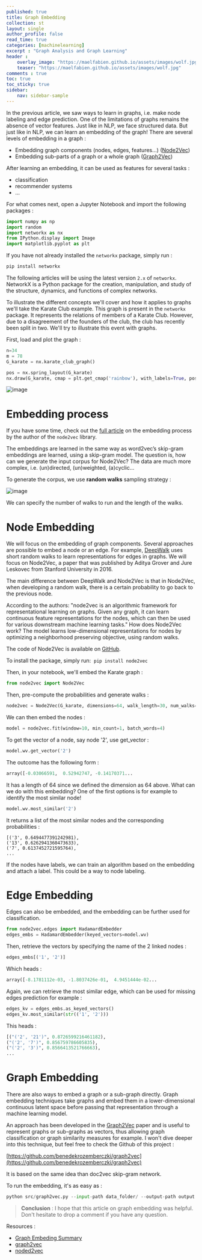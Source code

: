 ```yaml
---
published: true
title: Graph Embedding
collection: st
layout: single
author_profile: false
read_time: true
categories: [machinelearning]
excerpt : "Graph Analysis and Graph Learning"
header :
    overlay_image: "https://maelfabien.github.io/assets/images/wolf.jpg"
    teaser: "https://maelfabien.github.io/assets/images/wolf.jpg"
comments : true
toc: true
toc_sticky: true
sidebar:
    nav: sidebar-sample
---
```


In the previous article, we saw ways to learn in graphs, i.e. make node labeling and edge prediction. One of the limitations of graphs remains the absence of vector features. Just like in NLP, we face structured data. But just like in NLP, we can learn an embedding of the graph! There are several levels of embedding in a graph :
- Embedding graph components (nodes, edges, features…) ([Node2Vec](https://snap.stanford.edu/node2vec/))
- Embedding sub-parts of a graph or a whole graph ([Graph2Vec](https://arxiv.org/abs/1707.05005))

After learning an embedding, it can be used as features for several tasks :
- classification
- recommender systems
- ...

<script type="text/javascript" async
    src="https://cdn.mathjax.org/mathjax/latest/MathJax.js?config=TeX-MML-AM_CHTML">
</script>

For what comes next, open a Jupyter Notebook and import the following packages :

```python
import numpy as np
import random
import networkx as nx
from IPython.display import Image
import matplotlib.pyplot as plt
```

If you have not already installed the `networkx` package, simply run :

```bash
pip install networkx
```

The following articles will be using the latest version  `2.x` of  `networkx`. NetworkX is a Python package for the creation, manipulation, and study of the structure, dynamics, and functions of complex networks.

To illustrate the different concepts we'll cover and how it applies to graphs we'll take the Karate Club example. This graph is present in the `networkx` package. It represents the relations of members of a Karate Club. However, due to a disagreement of the founders of the club, the club has recently been split in two. We'll try to illustrate this event with graphs. 

First, load and plot the graph :

```python
n=34
m = 78
G_karate = nx.karate_club_graph()

pos = nx.spring_layout(G_karate)
nx.draw(G_karate, cmap = plt.get_cmap('rainbow'), with_labels=True, pos=pos)
```

![image](https://maelfabien.github.io/assets/images/karate.jpg)

# Embedding process

If you have some time, check out the [full article](https://towardsdatascience.com/node2vec-embeddings-for-graph-data-32a866340fef) on the embedding process by the author of the `node2vec` library.

The embeddings are learned in the same way as word2vec’s skip-gram embeddings are learned, using a skip-gram model. The question is, how can we generate the input corpus for Node2Vec? The data are much more complex, i.e. (un)directed, (un)weighted, (a)cyclic... 

To generate the corpus, we use **random walks** sampling strategy :

![image](https://maelfabien.github.io/assets/images/g_embed.png)

We can specify the number of walks to run and the length of the walks. 

# Node Embedding

We will focus on the embedding of graph components. Several approaches are possible to embed a node or an edge. For example, [DeepWalk](http://www.perozzi.net/projects/deepwalk/) uses short random walks to learn representations for edges in graphs. We will focus on Node2Vec, a paper that was published by Aditya Grover and Jure Leskovec from Stanford University in 2016.

The main difference between DeepWalk and Node2Vec is that in Node2Vec, when developing a random walk, there is a certain probability to go back to the previous node.

According to the authors: "node2vec is an algorithmic framework for representational learning on graphs. Given any graph, it can learn continuous feature representations for the nodes, which can then be used for various downstream machine learning tasks."
How does Node2Vec work? The model learns low-dimensional representations for nodes by optimizing a neighborhood preserving objective, using random walks. 

The code of Node2Vec is available on [GitHub](https://github.com/eliorc/node2vec).

To install the package, simply run:  `pip install node2vec`

Then, in your notebook, we'll embed the Karate graph :

```python
from node2vec import Node2Vec
```

Then, pre-compute the probabilities and generate walks :

```python
node2vec = Node2Vec(G_karate, dimensions=64, walk_length=30, num_walks=200, workers=4)
```

We can then embed the nodes :

```python
model = node2vec.fit(window=10, min_count=1, batch_words=4)
```

To get the vector of a node, say node '2', use get_vector :

```python
model.wv.get_vector('2')
```

The outcome has the following form :

```python
array([-0.03066591,  0.52942747, -0.14170371...
```

It has a length of 64 since we defined the dimension as 64 above. What can we do with this embedding? One of the first options is for example to identify the most similar node!

```python
model.wv.most_similar('2')
```

It returns a list of the most similar nodes and the corresponding probabilities :

```
[('3', 0.6494477391242981),
('13', 0.6262941360473633),
('7', 0.6137452721595764),
...
```

If the nodes have labels, we can train an algorithm based on the embedding and attach a label. This could be a way to node labeling.

# Edge Embedding

Edges can also be embedded, and the embedding can be further used for classification.

```python
from node2vec.edges import HadamardEmbedder
edges_embs = HadamardEmbedder(keyed_vectors=model.wv)
```

Then, retrieve the vectors by specifying the name of the 2 linked nodes :
```python
edges_embs[('1', '2')]
```

Which heads :

```python
array([-8.1781112e-03, -1.8037426e-01,  4.9451444e-02...
```

Again, we can retrieve the most similar edge, which can be used for missing edges prediction for example :

```python
edges_kv = edges_embs.as_keyed_vectors()
edges_kv.most_similar(str(('1', '2')))
```

This heads :

```python
[("('2', '21')", 0.8726599216461182),
("('2', '7')", 0.856759786605835),
("('2', '3')", 0.8566413521766663),
...
```

# Graph Embedding

There are also ways to embed a graph or a sub-graph directly. Graph embedding techniques take graphs and embed them in a lower-dimensional continuous latent space before passing that representation through a machine learning model.

An approach has been developed in the [Graph2Vec](https://arxiv.org/abs/1707.05005) paper and is useful to represent graphs or sub-graphs as vectors, thus allowing graph classification or graph similarity measures for example. I won't dive deeper into this technique, but feel free to check the Github of this project :

[https://github.com/benedekrozemberczki/graph2vec](https://github.com/benedekrozemberczki/graph2vec)


It is based on the same idea than doc2vec skip-gram network.

To run the embedding, it's as easy as :
```python
python src/graph2vec.py --input-path data_folder/ --output-path output.csv
```

> **Conclusion** : I hope that this article on graph embedding was helpful. Don't hesitate to drop a comment if you have any question.

Resources :
- [Graph Embeding Summary](https://towardsdatascience.com/graph-embeddings-the-summary-cc6075aba007)
- [graph2vec](https://github.com/benedekrozemberczki/graph2vec)
- [noded2vec](https://github.com/eliorc/node2vec)
